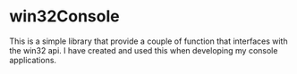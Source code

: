 # win32Console

This is a simple library that provide a couple of function that interfaces with the win32 api.
I have created and used this when developing my console applications.
